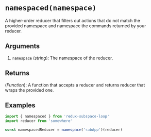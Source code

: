 # `namespaced(namespace)`

A higher-order reducer that filters out actions that do not match the provided namespace and namespace the commands returned by your reducer.

## Arguments

1. `namespace` (_string_): The namespace of the reducer.

## Returns

(_Function_): A function that accepts a reducer and returns reducer that wraps the provided one.

## Examples

```javascript
import { namespaced } from 'redux-subspace-loop'
import reducer from 'somewhere'

const namespacedReducer = namespace('subApp')(reducer)
```
